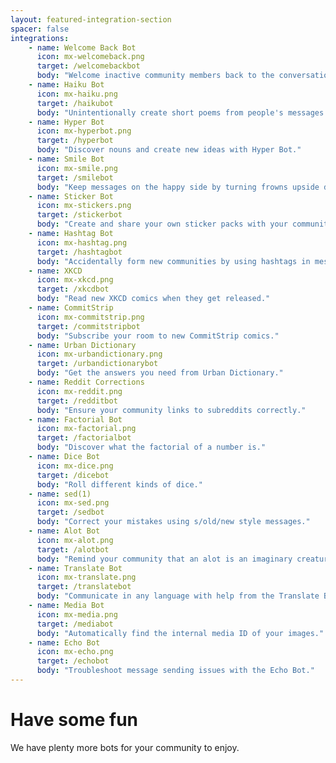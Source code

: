 ```yaml
---
layout: featured-integration-section
spacer: false
integrations:
    - name: Welcome Back Bot
      icon: mx-welcomeback.png
      target: /welcomebackbot
      body: "Welcome inactive community members back to the conversation."
    - name: Haiku Bot
      icon: mx-haiku.png
      target: /haikubot
      body: "Unintentionally create short poems from people's messages."
    - name: Hyper Bot
      icon: mx-hyperbot.png
      target: /hyperbot
      body: "Discover nouns and create new ideas with Hyper Bot."
    - name: Smile Bot
      icon: mx-smile.png
      target: /smilebot
      body: "Keep messages on the happy side by turning frowns upside down."
    - name: Sticker Bot
      icon: mx-stickers.png
      target: /stickerbot
      body: "Create and share your own sticker packs with your community."
    - name: Hashtag Bot
      icon: mx-hashtag.png
      target: /hashtagbot
      body: "Accidentally form new communities by using hashtags in messages."
    - name: XKCD
      icon: mx-xkcd.png
      target: /xkcdbot
      body: "Read new XKCD comics when they get released."
    - name: CommitStrip
      icon: mx-commitstrip.png
      target: /commitstripbot
      body: "Subscribe your room to new CommitStrip comics."
    - name: Urban Dictionary
      icon: mx-urbandictionary.png
      target: /urbandictionarybot
      body: "Get the answers you need from Urban Dictionary."
    - name: Reddit Corrections
      icon: mx-reddit.png
      target: /redditbot
      body: "Ensure your community links to subreddits correctly."
    - name: Factorial Bot
      icon: mx-factorial.png
      target: /factorialbot
      body: "Discover what the factorial of a number is."
    - name: Dice Bot
      icon: mx-dice.png
      target: /dicebot
      body: "Roll different kinds of dice."
    - name: sed(1)
      icon: mx-sed.png
      target: /sedbot
      body: "Correct your mistakes using s/old/new style messages."
    - name: Alot Bot
      icon: mx-alot.png
      target: /alotbot
      body: "Remind your community that an alot is an imaginary creature."
    - name: Translate Bot
      icon: mx-translate.png
      target: /translatebot
      body: "Communicate in any language with help from the Translate Bot."
    - name: Media Bot
      icon: mx-media.png
      target: /mediabot
      body: "Automatically find the internal media ID of your images."
    - name: Echo Bot
      icon: mx-echo.png
      target: /echobot
      body: "Troubleshoot message sending issues with the Echo Bot."
---
```


# Have some fun

We have plenty more bots for your community to enjoy.
